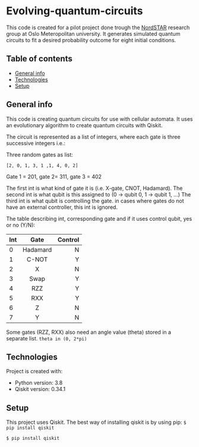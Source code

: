# Evolving-quantum-circuits

This code is created for a pilot project done trough the [NordSTAR](https://www.oslomet.no/nordstar) research group at Oslo Meteropolitan university. It generates simulated quantum circuits to fit a desired probability outcome for eight initial conditions.

## Table of contents
* [General info](#general-info)
* [Technologies](#technologies)
* [Setup](#setup)

## General info
This code is creating quantum circuits for use with cellular automata. It uses an evolutionary algorithm to create quantum circuits with Qiskit. 

The circuit is represented as a list of integers, where each gate is three successive integers i.e.:

Three random gates as list:

`[2, 0, 1, 3, 1 ,1, 4, 0, 2]`

Gate 1 = 201, gate 2= 311, gate 3 = 402


The first int is what kind of gate it is (i.e. X-gate, CNOT, Hadamard).
The second int is what qubit is this assigned to (0 -> qubit 0, 1 -> qubit 1, ...)
The third int is what qubit is controlling the gate. in cases where gates do not have an
external controller, this int is ignored.

The table describing int, corresponding gate and if it uses control qubit, yes or no (Y/N):

| Int |  Gate   | Control |
| --- |:-------:| -------:|
|  0  | Hadamard|   N     |
|  1  | C-NOT   |   Y     |
|  2  | X	|   N     | 
|  3  | Swap    |   Y     |
|  4  | RZZ     |   Y     |
|  5  | RXX     |   Y     |
|  6  | Z       |   N     |
|  7  | Y       |   N     |

 

Some gates (RZZ, RXX) also need an angle value (theta) stored in a separate list. `theta in (0, 2*pi)`

## Technologies
Project is created with:
* Python version: 3.8 
* Qiskit version: 0.34.1



	
## Setup
This project uses Qiskit. The best way of installing qiskit is by using pip: `$ pip install qiskit`



```bash
$ pip install qiskit
```

